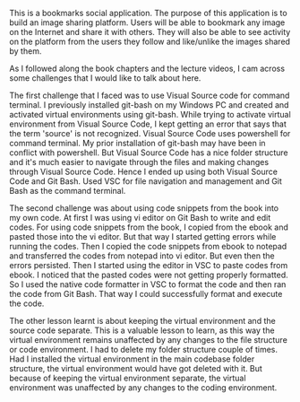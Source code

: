 This is a bookmarks social application. The purpose of this application is to build an image sharing platform. Users will be able to bookmark any image on the Internet and share it with others. They will also be able to see activity on the platform from the users they follow and like/unlike the images shared by them.

As I followed along the book chapters and the lecture videos, I cam across some challenges that I would like to talk about here. 

The first challenge that I faced was to use Visual Source code for command terminal. I previously installed git-bash on my Windows PC and created and activated virtual environments using git-bash. While trying to activate virtual environment from Visual Source Code, I kept getting an error that says that the term 'source' is not recognized. Visual Source Code uses powershell for command terminal. My prior installation of git-bash may have been in conflict with powershell. But Visual Source Code has a nice folder structure and it's much easier to navigate through the files and making changes through Visual Source Code. Hence I ended up using both Visual Source Code and Git Bash. Used VSC for file navigation and management and Git Bash as the command terminal.

The second challenge was about using code snippets from the book into my own code. At first I was using vi editor on Git Bash to write and edit codes. For using code snippets from the book, I copied from the ebook and pasted those into the vi editor. But that way I started getting errors while running the codes. Then I copied the code snippets from ebook to notepad and transferred the codes from notepad into vi editor. But even then the errors persisted. Then I started using the editor in VSC to paste codes from ebook. I noticed that the pasted codes were not getting properly formatted. So I used the native code formatter in VSC to format the code and then ran the code from Git Bash. That way I could successfully format and execute the code. 

The other lesson learnt is about keeping the virtual environment and the source code separate. This is a valuable lesson to learn, as this way the virtual environment remains unaffected by any changes to the file structure or code environment. I had to delete my folder structure couple of times. Had I installed the virtual environment in the main codebase folder structure, the virtual environment would have got deleted with it. But because of keeping the virtual environment separate, the virtual environment was unaffected by any changes to the coding environment. 